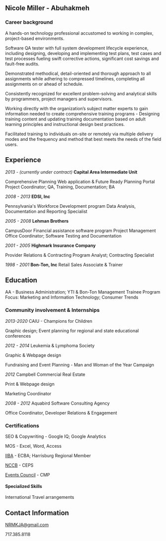 ## Nicole Miller - Abuhakmeh


###  Career background 

A hands-on technology professional accustomed to working in complex, project-based environments. 

Software QA tester with full system development lifecycle experience, including designing, developing and implementing test plans, test cases and test processes fueling swift corrective actions, significant cost savings and fault-free audits.

Demonstrated methodical, detail-oriented and thorough approach to all assignments while adhering to compressed timelines, completing all assignments on or ahead of schedule.

Consistently recognized for excellent problem-solving and analytical skills by programmers, project managers and supervisors.

Working directly with the organization’s subject matter experts to gain information needed to create comprehensive training programs - Designing training content and updating training documentation based on adult learning principles and instructional design best practices.

Facilitated training to individuals on-site or remotely via multiple delivery modes and the frequency and method that best meets the needs of the field users.



## Experience

*2013 - (currently under contract)*
**Capital Area Intermediate Unit**

Comprehensive Planning Web application & Future Ready Planning Portal
Project Coordinator; QA, Training, Documentation; BA


*2008 - 2013*
**EDSI, Inc**

Pennsylvania's Workforce Development program
Data Analysis, Documentation and Reporting Specialist


*2005 - 2008*
**Lehman Brothers**

CampusDoor Financial assistance software program 
Project Management Office Coordinator; Software Testing and Documentation


*2001 - 2005*
**Highmark Insurance Company**

Provider Relations & Contracting
Program Analyst; Contracting Specialist


*1998 - 2001*
**Bon-Ton, Inc**
Retail Sales Associate & Trainer  



## Education

AA - Business Administration; YTI & Bon-Ton Management Trainee Program
Focus: Marketing and Information Technology; Consumer Trends


### Community involvement & Internships

*2013-2020*
CAIU - Champions for Children

Graphic design; Event planning for regional and state educational conferences

*2012 - 2014*
Leukemia & Lymphoma Society

Graphic & Webpage design

Fundraising and Event Planning - Man and Woman of the Year Campaign

*2012*
Campbell Commercial Real Estate

Print & Webpage design 

Marketing Coordinator

*2008 - 2012* 
Aquabird Software Consulting Agency

Office Coordinator, Developer Relations & Engagement




### Certifications

SEO & Copywriting - Google IQ; Google Analytics

MOS - Excel, Word, Access

[IIBA](https://www.iiba.org/) - ECBA; Harrisburg Regional Member

[NCCB](https://nccboard.org/certifications/4) - CEPS

[Events Council](https://www.eventscouncil.org/) - CMP 


#### Specialized Skills

International Travel arrangements







## Contact Information

NRMKJA@gmail.com

717.385.8118




